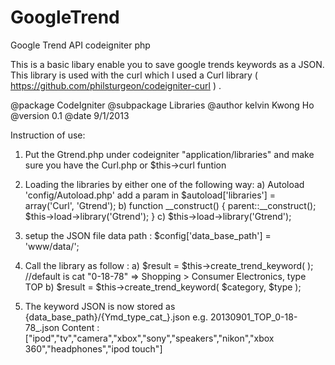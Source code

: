 GoogleTrend
===========

Google Trend API codeigniter php


This is a basic libary enable you to save google trends keywords as a JSON.
This library is used with the curl which I used a Curl library ( https://github.com/philsturgeon/codeigniter-curl ) .

@package       CodeIgniter
@subpackage    Libraries
@author        kelvin Kwong Ho 
@version       0.1
@date          9/1/2013
 

Instruction of use:
1. Put the Gtrend.php under codeigniter "application/libraries" and make sure you have the Curl.php or $this->curl funtion
2. Loading the libraries by either one of the following way: 
  a) Autoload 'config/Autoload.php' add a param in  $autoload['libraries'] = array('Curl', 'Gtrend');
  b) function __construct() {
		parent::__construct();
		$this->load->library('Gtrend');
	}
	c) $this->load->library('Gtrend');
	
3. setup the JSON file data path :
    $config['data_base_path'] = 'www/data/';
    
4. Call the library as follow :
  a) $result = $this->create_trend_keyword( ); //default is cat "0-18-78" => Shopping > Consumer Electronics, type TOP
  b) $result = $this->create_trend_keyword( $category, $type );

5. The keyword JSON is now stored as {data_base_path}/{Ymd_type_cat_}.json 
e.g. 20130901_TOP_0-18-78_.json
Content : ["ipod","tv","camera","xbox","sony","speakers","nikon","xbox 360","headphones","ipod touch"]



